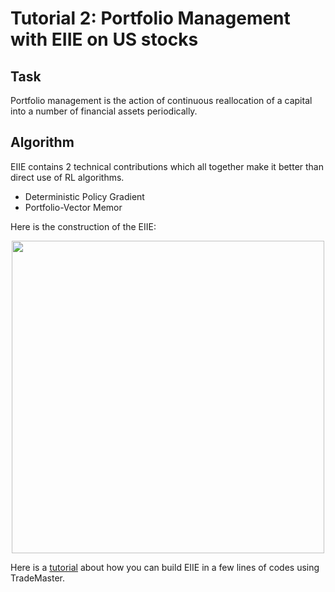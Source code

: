 # Tutorial 2: Portfolio Management with EIIE on US stocks

## Task
Portfolio management is the action of continuous reallocation of a capital into a number of financial assets periodically.

## Algorithm
EIIE contains 2 technical contributions which all together make it better than direct use of RL algorithms.
- Deterministic Policy Gradient
- Portfolio-Vector Memor


Here is the construction of the EIIE:
<div align="center">
  <img src="https://github.com/TradeMaster-NTU/TradeMaster/tree/main/docs/source/tutorial/EIIE.png" width = 500 height = 500 />
</div>



Here is a [tutorial](https://github.com/DVampire/TradeMasterReBuild/tree/main/tutorial/EIIE.ipynb) about how you can build EIIE in a few lines of codes using TradeMaster.